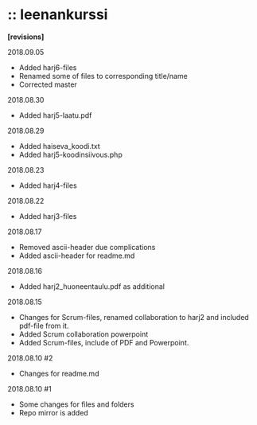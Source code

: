 # :: leenankurssi

**[revisions]**

2018.09.05
+ Added harj6-files
+ Renamed some of files to corresponding title/name
+ Corrected master

2018.08.30
+ Added harj5-laatu.pdf

2018.08.29
+ Added haiseva_koodi.txt
+ Added harj5-koodinsiivous.php

2018.08.23
+ Added harj4-files 

2018.08.22
+ Added harj3-files

2018.08.17
+ Removed ascii-header due complications
+ Added ascii-header for readme.md

2018.08.16
+ Added harj2_huoneentaulu.pdf as additional

2018.08.15 
+ Changes for Scrum-files, renamed collaboration to harj2 and included pdf-file from it.
+ Added Scrum collaboration powerpoint
+ Added Scrum-files, include of PDF and Powerpoint.

2018.08.10 #2
+ Changes for readme.md

2018.08.10 #1
+ Some changes for files and folders
+ Repo mirror is added
